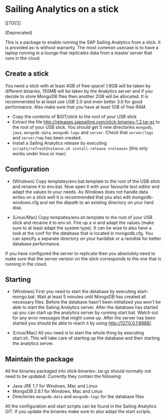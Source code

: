 # Sailing Analytics on a stick

[[_TOC_]]

(Deprecated)

This is a package to enable running the SAP Sailing Analytics from a stick.
It is provided as-is without warranty. The most common usecase is to have a laptop 
running in a lounge that replicates data from a master server that runs in the cloud.

## Create a stick

You need a stick with at least 4GB of free space! 1.6GB will be taken by different binaries, 150MB will be taken by the Analytics server and if you decide to store MongoDB files then another 2GB will be allocated. It is recommended to at least use USB 2.0 and even better 3.0 for good performance. Also make sure that you have at least 1GB of free RAM.

- Copy the contents of $GIT/stick to the root of your USB stick
- Extract the file http://releases.sapsailing.com/stick-binaries-1.2.tar.gz to the root of your USB stick. You should get 5 new directories `mongodb`, `java`, `mongodb-data`, `mongodb-logs` and `server`. Check that `server/logs` and `server/tmp` has been created.
- Install a Sailing Analytics release by executing `scripts/refreshInstance.sh install-release <release>` (this only works under linux or mac)

## Configuration

- (Windows) Copy templates/env.bat.template to the root of the USB stick and rename it to
env.bat. Now open it with your favourite text editor and adapt the values to your needs.
As Windows does not handle data writes on a stick well it is recommended that you also
edit mongodb-windows.cfg and set the dbpath to an existing directory on your hard disk.

- (Linux/Mac) Copy templates/env.sh.template to the root of your USB stick and rename it to
env.sh. Fire up a vi and adapt the values (make sure to at least adapt the system type). It can be wise to also have a look at the conf
for the database that is located in mongodb.cfg. You can specify a separate directory
on your harddisk or a ramdisk for better database performance.

If you have configured the server to replicate then you absolutely need to make sure
that the server version on the stick corresponds to the one that is running in the cloud.

## Starting

- (Windows) First you need to start the database by executing start-mongo.bat. Wait at least
5 minutes until MongoDB has created all necessary files. Before the database hasn't been
initialized you won't be able to start the Sailing Analytics server. After the database
has started up you can start up the analytics server by running start.bat. Watch out for any 
error messages that might come up. After the server has been started you should be able to
reach it by using http://127.0.0.1:8888/.

- (Linux/Mac) All you need is to start the whole thing by executing start.sh. This will take care
of starting up the database and then starting the analytics server.

## Maintain the package

All the binaries packaged into stick-binaries-<version>.tar.gz should normally not need to be updated. Currently they contain the following:

- Java JRE 1.7 for Windows, Mac and Linux
- MongoDB 2.6.1 for Windows, Mac and Linux
- Directories `mongodb-data` and `mongodb-logs` for the database files

All the configuration and start scripts can be found in the Sailing Analytics GIT. If you update the binaries make sure to also adapt the start scripts.
